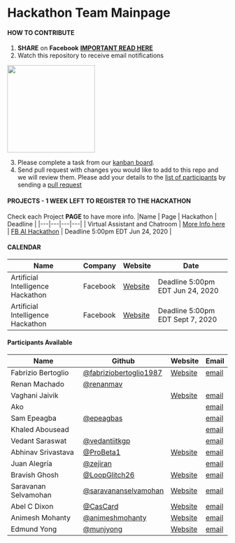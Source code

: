 # Hackathon Team Mainpage
#### HOW TO CONTRIBUTE

1. **SHARE** on **Facebook** [**IMPORTANT READ HERE**](https://github.com/fabriziobertoglio1987/hackathon-team/issues/4#issue-630599796)
2. Watch this repository to receive email notifications

<img src="https://fabriziobertoglio.s3.eu-central-1.amazonaws.com/opensource/hackathon/how_to_watch_repo.png" height="200" />

3. Please complete a task from our [kanban board][300]. 
4. Send pull request with changes you would like to add to this repo and we will review them. Please add your details to the [list of participants](https://github.com/fabriziobertoglio1987/hackathon-team#participants) by sending a [pull request](https://help.github.com/en/github/collaborating-with-issues-and-pull-requests/creating-a-pull-request)

[300]: https://github.com/fabriziobertoglio1987/hackathon-team/projects/2

#### PROJECTS - **1 WEEK LEFT TO REGISTER TO THE HACKATHON**

Check each Project **PAGE** to have more info.
|Name   | Page | Hackathon | Deadline |
|---|---|---|---|
| Virtual Assistant and Chatroom  | [More Info here][200] | [FB AI Hackathon][101]   | Deadline 5:00pm EDT Jun 24, 2020  |

[200]: https://github.com/fabriziobertoglio1987/hackathon-team/blob/master/projects/virtual-assistant.markdown

#### CALENDAR
|Name   | Company | Website  | Date |
|---|---|---|---|
|Artificial Intelligence Hackathon   | Facebook  |[Website][101]   | Deadline 5:00pm EDT Jun 24, 2020  |
|Artificial Intelligence Hackathon   | Facebook  |[Website][101]   | Deadline 5:00pm EDT Sept 7, 2020  |


[101]: https://fbai2.devpost.com/?ref_content=online-hackathons&ref_feature=challenge&ref_medium=facebook-channel

#### Participants Available
|Name   | Github | Website  | Email  |
|---|---|---|---|
|Fabrizio Bertoglio   | [@fabriziobertoglio1987][1]  |[Website][2]   | [email][3]  |
|Renan Machado   | [@renanmav][16]  |   |   |
|Vaghani Jaivik   |   |[Website][4]   | [email][5]  |
|Ako   |   |   | [email][7]  |
|Sam Epeagba   | [@epeagbas][9]  |   | [email][8]  |
|Khaled Abousead   |  |   | [email][10]  |
|Vedant Saraswat   | [@vedantiitkgp][12]  |   | [email][11]  |
|Abhinav Srivastava | [@ProBeta1][13]   | [Website][14]  | [email][15]  |
|Juan Alegría   | [@zejiran][17]  |   | [email][18]  |
|Bravish Ghosh   | [@LoopGlitch26][20] | [Website][21]  | [email][22]  |
|Saravanan Selvamohan   | [@saravananselvamohan][23] | [Website][24]  | [email][25]  |
|Abel C Dixon   | [@CasCard][26] | [Website][27]  | [email][28]  |
|Animesh Mohanty| [@animeshmohanty][29] | [Website][30] | [email][31] |
|Edmund Yong   | [@munjyong][32] | [Website][33]  | [email][34]  |


[1]: https://github.com/fabriziobertoglio1987 
[2]: https://fabriziobertoglio.xyz
[3]: mailto:fabrizio.bertoglio@gmail.com?subject=[GitHub]%20Hackathon%20Team

[4]: https://play.google.com/store/apps/dev?id=7683027438655020608
[5]: mailto:vaghanijaivik312000@gmail.com?subject=[GitHub]%20Hackathon%20Team

[7]:mailto:aheidari@gmu.edu?subject=[GitHub]%20Hackathon%20Team

[8]: mailto:epeagbas@gmail.com?subject=[GitHub]%20Hackathon%20Team
[9]: https://github.com/Epeagbas

[10]: mailto:KHALED.ABOUSEADA42@bcmail.cuny.edu?subject=[GitHub]%20Hackathon%20Team

[11]: mailto:vedantntpc@gmail.com?subject=[GitHub]%20Hackathon%20Team
[12]: https://github.com/vedantiitkgp

[13]: https://github.com/ProBeta1
[14]: https://probeta1.github.io/mywebsite/
[15]: mailto:humblebeta@gmail.com?subject=[GitHub]%20Hackathon%20Team

[16]: https://github.com/renanmav

[17]: https://github.com/zejiran
[18]: mailto:juanszalegria@gmail.com?subject=[GitHub]%20Hackathon%20Team

[20]: https://github.com/LoopGlitch26
[21]: https://www.loopglitch.tech
[22]: mailto:grandson.baba.2012@gmail.com?subject=[GitHub]%20Hackathon%20Team

[23]: https://github.com/saravananselvamohan
[24]: https://saravananselvamohan.github.io/
[25]: mailto:saravananselvamohan@gmail.com?subject=[GitHub]%20Hackathon%20Team

[26]: https://github.com/CasCard
[27]: https://innovaim.in
[28]: mailto:abelcheruvathoor@gmail.com?subject=[GitHub]%20Hackathon%20Team

[29]: https://www.github.com/animeshmohanty
[30]: https://www.linkedin.com/in/hokage
[31]: mailto:animeshmohantyblitz@gmail.com?subject=[GitHub]%20Hackathon%20Team

[32]: https://github.com/munjyong
[33]: https://www.munjyong.dev/
[34]: mailto:munjyong@gmail.com?subject=[GitHub]%20Hackathon%20Team
